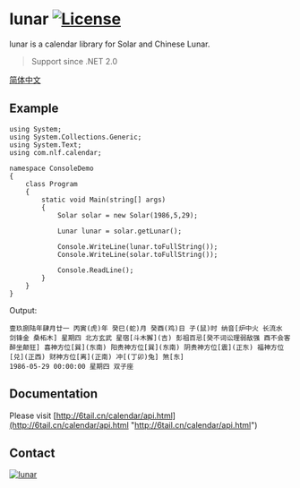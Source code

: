 # lunar [![License](https://img.shields.io/badge/license-MIT-4EB1BA.svg?style=flat-square)](https://github.com/6tail/lunar-csharp/blob/master/LICENSE)

lunar is a calendar library for Solar and Chinese Lunar.

> Support since .NET 2.0

[简体中文](https://github.com/6tail/lunar-csharp/blob/master/README.md)

## Example

    using System;
    using System.Collections.Generic;
    using System.Text;
    using com.nlf.calendar;

    namespace ConsoleDemo
    {
        class Program
        {
            static void Main(string[] args)
            {
                Solar solar = new Solar(1986,5,29);
                 
                Lunar lunar = solar.getLunar();
                 
                Console.WriteLine(lunar.toFullString());
                Console.WriteLine(solar.toFullString());
                 
                Console.ReadLine();
            }
        }
    }

Output:

    壹玖捌陆年肆月廿一 丙寅(虎)年 癸巳(蛇)月 癸酉(鸡)日 子(鼠)时 纳音[炉中火 长流水 剑锋金 桑柘木] 星期四 北方玄武 星宿[斗木獬](吉) 彭祖百忌[癸不词讼理弱敌强 酉不会客醉坐颠狂] 喜神方位[巽](东南) 阳贵神方位[巽](东南) 阴贵神方位[震](正东) 福神方位[兑](正西) 财神方位[离](正南) 冲[(丁卯)兔] 煞[东]
    1986-05-29 00:00:00 星期四 双子座

## Documentation

Please visit [http://6tail.cn/calendar/api.html](http://6tail.cn/calendar/api.html "http://6tail.cn/calendar/api.html")

## Contact

<a target="_blank" href="https://jq.qq.com/?_wv=1027&k=5F9Pbf0"><img border="0" src="http://pub.idqqimg.com/wpa/images/group.png" alt="lunar" title="lunar"></a>

